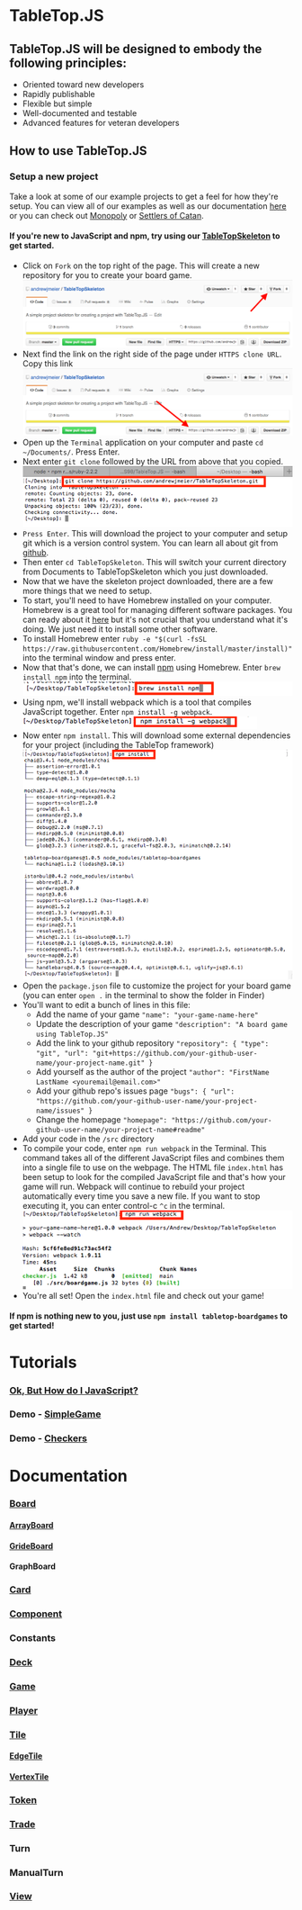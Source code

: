# TableTop.JS

## TableTop.JS will be designed to embody the following principles:

* Oriented toward new developers
* Rapidly publishable
* Flexible but simple
* Well-documented and testable
* Advanced features for veteran developers

## How to use TableTop.JS

### Setup a new project

Take a look at some of our example projects to get a feel for how they're setup. You can view all of our examples as well as our documentation [here](http://andrewjmeier.github.io/TableTop.JS) or you can check out [Monopoly](http://github.com/andrewjmeier/Monopoly) or [Settlers of Catan](http://github.com/andrewjmeier/Settlers). 

#### If you're new to JavaScript and npm, try using our [TableTopSkeleton](http://github.com/andrewjmeier/TableTopSkeleton) to get started. 

* Click on `Fork` on the top right of the page. This will create a new repository for you to create your board game. ![Fork Image](/tutorials/images/how-to-fork.png)
* Next find the link on the right side of the page under `HTTPS clone URL`. Copy this link ![Clone URL](/tutorials/images/how-to-clone.png)
* Open up the `Terminal` application on your computer and paste `cd ~/Documents/`. Press Enter.
* Next enter `git clone` followed by the URL from above that you copied. ![clone image](/tutorials/images/git-clone.png)
* `Press Enter`. This will download the project to your computer and setup git which is a version control system. You can learn all about git from [github](https://try.github.io/levels/1/challenges/1). 
* Then enter `cd TableTopSkeleton`. This will switch your current directory from Documents to TableTopSkeleton which you just downloaded. 
* Now that we have the skeleton project downloaded, there are a few more things that we need to setup. 
* To start, you'll need to have Homebrew installed on your computer. Homebrew is a great tool for managing different software packages. You can ready about it [here](http://brew.sh) but it's not crucial that you understand what it's doing. We just need it to install some other software.
* To install Homebrew enter `ruby -e "$(curl -fsSL https://raw.githubusercontent.com/Homebrew/install/master/install)"` into the terminal window and press enter.
* Now that that's done, we can install [npm](https://www.npmjs.com) using Homebrew. Enter `brew install npm` into the terminal. ![brew npm](/tutorials/images/brew-npm.png)
* Using npm, we'll install webpack which is a tool that compiles JavaScript together. Enter `npm install -g webpack`. ![webpack-install](/tutorials/images/npm-webpack.png) 
* Now enter `npm install`. This will download some external dependencies for your project (including the TableTop framework) ![npm install](/tutorials/images/npm-install.png)
* Open the `package.json` file to customize the project for your board game (you can enter `open .` in the terminal to show the folder in Finder)
* You'll want to edit a bunch of lines in this file: 
  * Add the name of your game `"name": "your-game-name-here"`  
  * Update the description of your game `"description": "A board game using TableTop.JS"`
  * Add the link to your github repository ```"repository": {
    "type": "git",
    "url": "git+https://github.com/your-github-user-name/your-project-name.git"
  }```
  * Add yourself as the author of the project `"author": "FirstName LastName <youremail@email.com>"`
  * Add your github repo's issues page ```"bugs": {
    "url": "https://github.com/your-github-user-name/your-project-name/issues"
  }```
  * Change the homepage `"homepage": "https://github.com/your-github-user-name/your-project-name#readme"`
* Add your code in the `/src` directory
* To compile your code, enter `npm run webpack` in the Terminal. This command takes all of the different JavaScript files and combines them into a single file to use on the webpage. The HTML file `index.html` has been setup to look for the compiled JavaScript file and that's how your game will run. Webpack will continue to rebuild your project automatically every time you save a new file. If you want to stop executing it, you can enter control-c `^c` in the terminal. ![running webpack](/tutorials/images/npm-run-webpack.png)
* You're all set! Open the `index.html` file and check out your game!

#### If npm is nothing new to you, just use `npm install tabletop-boardgames` to get started! 

# Tutorials

### [Ok, But How do I JavaScript?](/tutorials/markdown/javascript.md)

### Demo - [SimpleGame](/tutorials/markdown/simple_game.md)

### Demo - [Checkers](/tutorials/markdown/checkers.md)

# Documentation

### [Board](http://andrewjmeier.github.io/TableTop.JS/out/Board.html)

#### [ArrayBoard](http://andrewjmeier.github.io/TableTop.JS/out/ArrayBoard.html)
#### [GrideBoard](http://andrewjmeier.github.io/TableTop.JS/out/GridBoard.html)
#### GraphBoard

### [Card](http://andrewjmeier.github.io/TableTop.JS/out/Card.html)

### [Component](http://andrewjmeier.github.io/TableTop.JS/out/Component.html)

### Constants

### [Deck](http://andrewjmeier.github.io/TableTop.JS/out/Deck.html)

### [Game](http://andrewjmeier.github.io/TableTop.JS/out/Game.html)

### [Player](http://andrewjmeier.github.io/TableTop.JS/out/Player.html)

### [Tile](http://andrewjmeier.github.io/TableTop.JS/out/Tile.html)

#### [EdgeTile](http://andrewjmeier.github.io/TableTop.JS/out/EdgeTile.html)
#### [VertexTile](http://andrewjmeier.github.io/TableTop.JS/out/VertexTile.html)

### [Token](http://andrewjmeier.github.io/TableTop.JS/out/Token.html)

### [Trade](http://andrewjmeier.github.io/TableTop.JS/out/Trade.html)

### Turn

### ManualTurn

### [View](http://andrewjmeier.github.io/TableTop.JS/out/View.html)